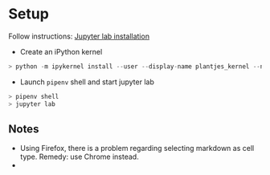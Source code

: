 # Setup

Follow instructions: [Jupyter lab installation](https://jupyterlab.readthedocs.io/en/stable/getting_started/installation.html)

* Create an iPython kernel
```python
> python -m ipykernel install --user --display-name plantjes_kernel --name plantjes_kernel
```

* Launch `pipenv` shell and start jupyter lab
```python
> pipenv shell
> jupyter lab
```

## Notes
* Using Firefox, there is a problem regarding selecting markdown as cell type. Remedy: use Chrome instead.
* 
